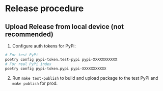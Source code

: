 # Release procedure

## Upload Release from local device (not recommended)

1. Configure auth tokens for PyPi:

```bash
# For test PyPi
poetry config pypi-token.test-pypi pypi-XXXXXXXXXXX
# For real PyPi index
poetry config pypi-token.pypi pypi-XXXXXXXXXXX
```

2. Run `make test-publish` to build and upload package to the test PyPi and `make publish` for prod.
